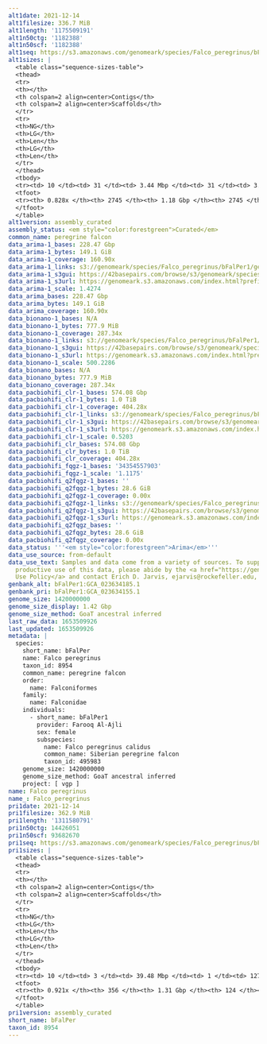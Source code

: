 ```yaml
---
alt1date: 2021-12-14
alt1filesize: 336.7 MiB
alt1length: '1175509191'
alt1n50ctg: '1182388'
alt1n50scf: '1182388'
alt1seq: https://s3.amazonaws.com/genomeark/species/Falco_peregrinus/bFalPer1/assembly_curated/bFalPer1.alt.cur.20211214.fasta.gz
alt1sizes: |
  <table class="sequence-sizes-table">
  <thead>
  <tr>
  <th></th>
  <th colspan=2 align=center>Contigs</th>
  <th colspan=2 align=center>Scaffolds</th>
  </tr>
  <tr>
  <th>NG</th>
  <th>LG</th>
  <th>Len</th>
  <th>LG</th>
  <th>Len</th>
  </tr>
  </thead>
  <tbody>
  <tr><td> 10 </td><td> 31 </td><td> 3.44 Mbp </td><td> 31 </td><td> 3.44 Mbp </td></tr><tr><td> 20 </td><td> 79 </td><td> 2.63 Mbp </td><td> 79 </td><td> 2.63 Mbp </td></tr><tr><td> 30 </td><td> 140 </td><td> 2.00 Mbp </td><td> 140 </td><td> 2.00 Mbp </td></tr><tr><td> 40 </td><td> 221 </td><td> 1.52 Mbp </td><td> 221 </td><td> 1.52 Mbp </td></tr><tr style="background-color:#cccccc;"><td> 50 </td><td> 327 </td><td> 1.18 Mbp </td><td> 327 </td><td> 1.18 Mbp </td></tr><tr><td> 60 </td><td> 472 </td><td> 0.80 Mbp </td><td> 472 </td><td> 0.80 Mbp </td></tr><tr><td> 70 </td><td> 711 </td><td> 441.76 Kbp </td><td> 711 </td><td> 441.76 Kbp </td></tr><tr><td> 80 </td><td> 1434 </td><td> 62.59 Kbp </td><td> 1434 </td><td> 62.59 Kbp </td></tr><tr><td> 90 </td><td> 0 </td><td>  </td><td> 0 </td><td>  </td></tr><tr><td> 100 </td><td> 0 </td><td>  </td><td> 0 </td><td>  </td></tr></tbody>
  <tfoot>
  <tr><th> 0.828x </th><th> 2745 </th><th> 1.18 Gbp </th><th> 2745 </th><th> 1.18 Gbp </th></tr>
  </tfoot>
  </table>
alt1version: assembly_curated
assembly_status: <em style="color:forestgreen">Curated</em>
common_name: peregrine falcon
data_arima-1_bases: 228.47 Gbp
data_arima-1_bytes: 149.1 GiB
data_arima-1_coverage: 160.90x
data_arima-1_links: s3://genomeark/species/Falco_peregrinus/bFalPer1/genomic_data/arima/<br>
data_arima-1_s3gui: https://42basepairs.com/browse/s3/genomeark/species/Falco_peregrinus/bFalPer1/genomic_data/arima/
data_arima-1_s3url: https://genomeark.s3.amazonaws.com/index.html?prefix=species/Falco_peregrinus/bFalPer1/genomic_data/arima/
data_arima-1_scale: 1.4274
data_arima_bases: 228.47 Gbp
data_arima_bytes: 149.1 GiB
data_arima_coverage: 160.90x
data_bionano-1_bases: N/A
data_bionano-1_bytes: 777.9 MiB
data_bionano-1_coverage: 287.34x
data_bionano-1_links: s3://genomeark/species/Falco_peregrinus/bFalPer1/genomic_data/bionano/<br>
data_bionano-1_s3gui: https://42basepairs.com/browse/s3/genomeark/species/Falco_peregrinus/bFalPer1/genomic_data/bionano/
data_bionano-1_s3url: https://genomeark.s3.amazonaws.com/index.html?prefix=species/Falco_peregrinus/bFalPer1/genomic_data/bionano/
data_bionano-1_scale: 500.2286
data_bionano_bases: N/A
data_bionano_bytes: 777.9 MiB
data_bionano_coverage: 287.34x
data_pacbiohifi_clr-1_bases: 574.08 Gbp
data_pacbiohifi_clr-1_bytes: 1.0 TiB
data_pacbiohifi_clr-1_coverage: 404.28x
data_pacbiohifi_clr-1_links: s3://genomeark/species/Falco_peregrinus/bFalPer1/genomic_data/pacbio_hifi/<br>
data_pacbiohifi_clr-1_s3gui: https://42basepairs.com/browse/s3/genomeark/species/Falco_peregrinus/bFalPer1/genomic_data/pacbio_hifi/
data_pacbiohifi_clr-1_s3url: https://genomeark.s3.amazonaws.com/index.html?prefix=species/Falco_peregrinus/bFalPer1/genomic_data/pacbio_hifi/
data_pacbiohifi_clr-1_scale: 0.5203
data_pacbiohifi_clr_bases: 574.08 Gbp
data_pacbiohifi_clr_bytes: 1.0 TiB
data_pacbiohifi_clr_coverage: 404.28x
data_pacbiohifi_fqgz-1_bases: '34354557903'
data_pacbiohifi_fqgz-1_scale: '1.1175'
data_pacbiohifi_q2fqgz-1_bases: ''
data_pacbiohifi_q2fqgz-1_bytes: 28.6 GiB
data_pacbiohifi_q2fqgz-1_coverage: 0.00x
data_pacbiohifi_q2fqgz-1_links: s3://genomeark/species/Falco_peregrinus/bFalPer1/genomic_data/pacbiohifi_q2fqgz/<br>
data_pacbiohifi_q2fqgz-1_s3gui: https://42basepairs.com/browse/s3/genomeark/species/Falco_peregrinus/bFalPer1/genomic_data/pacbiohifi_q2fqgz/
data_pacbiohifi_q2fqgz-1_s3url: https://genomeark.s3.amazonaws.com/index.html?prefix=species/Falco_peregrinus/bFalPer1/genomic_data/pacbiohifi_q2fqgz/
data_pacbiohifi_q2fqgz_bases: ''
data_pacbiohifi_q2fqgz_bytes: 28.6 GiB
data_pacbiohifi_q2fqgz_coverage: 0.00x
data_status: '''<em style="color:forestgreen">Arima</em>'''
data_use_source: from-default
data_use_text: Samples and data come from a variety of sources. To support fair and
  productive use of this data, please abide by the <a href="https://genome10k.soe.ucsc.edu/data-use-policies/">Data
  Use Policy</a> and contact Erich D. Jarvis, ejarvis@rockefeller.edu, with any questions.
genbank_alt: bFalPer1:GCA_023634185.1
genbank_pri: bFalPer1:GCA_023634155.1
genome_size: 1420000000
genome_size_display: 1.42 Gbp
genome_size_method: GoaT ancestral inferred
last_raw_data: 1653509926
last_updated: 1653509926
metadata: |
  species:
    short_name: bFalPer
    name: Falco peregrinus
    taxon_id: 8954
    common_name: peregrine falcon
    order:
      name: Falconiformes
    family:
      name: Falconidae
    individuals:
      - short_name: bFalPer1
        provider: Farooq Al-Ajli
        sex: female
        subspecies:
          name: Falco peregrinus calidus
          common_name: Siberian peregrine falcon
          taxon_id: 495983
    genome_size: 1420000000
    genome_size_method: GoaT ancestral inferred
    project: [ vgp ]
name: Falco peregrinus
name_: Falco_peregrinus
pri1date: 2021-12-14
pri1filesize: 362.9 MiB
pri1length: '1311580791'
pri1n50ctg: 14426051
pri1n50scf: 93682670
pri1seq: https://s3.amazonaws.com/genomeark/species/Falco_peregrinus/bFalPer1/assembly_curated/bFalPer1.pri.cur.20211214.fasta.gz
pri1sizes: |
  <table class="sequence-sizes-table">
  <thead>
  <tr>
  <th></th>
  <th colspan=2 align=center>Contigs</th>
  <th colspan=2 align=center>Scaffolds</th>
  </tr>
  <tr>
  <th>NG</th>
  <th>LG</th>
  <th>Len</th>
  <th>LG</th>
  <th>Len</th>
  </tr>
  </thead>
  <tbody>
  <tr><td> 10 </td><td> 3 </td><td> 39.48 Mbp </td><td> 1 </td><td> 127.34 Mbp </td></tr><tr><td> 20 </td><td> 7 </td><td> 33.42 Mbp </td><td> 2 </td><td> 122.91 Mbp </td></tr><tr><td> 30 </td><td> 11 </td><td> 28.25 Mbp </td><td> 3 </td><td> 122.59 Mbp </td></tr><tr><td> 40 </td><td> 17 </td><td> 18.20 Mbp </td><td> 4 </td><td> 115.61 Mbp </td></tr><tr style="background-color:#cccccc;"><td> 50 </td><td> 26 </td><td style="background-color:#88ff88;"> 14.43 Mbp </td><td> 5 </td><td style="background-color:#88ff88;"> 93.68 Mbp </td></tr><tr><td> 60 </td><td> 38 </td><td> 9.91 Mbp </td><td> 7 </td><td> 85.81 Mbp </td></tr><tr><td> 70 </td><td> 55 </td><td> 6.90 Mbp </td><td> 9 </td><td> 38.95 Mbp </td></tr><tr><td> 80 </td><td> 90 </td><td> 2.68 Mbp </td><td> 14 </td><td> 25.94 Mbp </td></tr><tr><td> 90 </td><td> 193 </td><td> 0.59 Mbp </td><td> 43 </td><td> 1.71 Mbp </td></tr><tr><td> 100 </td><td> 0 </td><td>  </td><td> 0 </td><td>  </td></tr></tbody>
  <tfoot>
  <tr><th> 0.921x </th><th> 356 </th><th> 1.31 Gbp </th><th> 124 </th><th> 1.31 Gbp </th></tr>
  </tfoot>
  </table>
pri1version: assembly_curated
short_name: bFalPer
taxon_id: 8954
---
```

